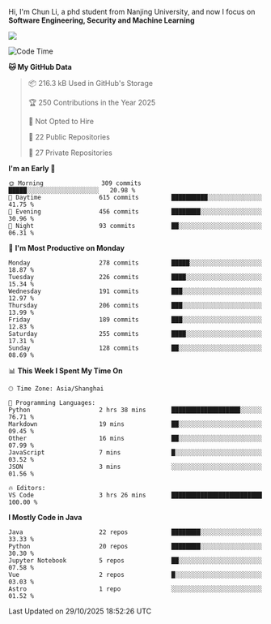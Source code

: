 Hi, I'm Chun Li, a phd student from Nanjing University, and now I focus on **Software Engineering, Security and Machine Learning**

<!--![GitHub Snake Light](https://github.com/pppppkun/pppppkun/blob/output/github-snake.svg#gh-light-mode-only)-->
<!--![GitHub Snake dark](https://github.com/pppppkun/pppppkun/blob/output/github-snake-dark.svg#gh-dark-mode-only)-->

![](https://komarev.com/ghpvc/?username=pppppkun)
<!--START_SECTION:waka-->
![Code Time](http://img.shields.io/badge/Code%20Time-2%2C208%20hrs%201%20min-blue)

**🐱 My GitHub Data** 

> 📦 216.3 kB Used in GitHub's Storage 
 > 
> 🏆 250 Contributions in the Year 2025
 > 
> 🚫 Not Opted to Hire
 > 
> 📜 22 Public Repositories 
 > 
> 🔑 27 Private Repositories 
 > 
**I'm an Early 🐤** 

```text
🌞 Morning                309 commits         █████░░░░░░░░░░░░░░░░░░░░   20.98 % 
🌆 Daytime                615 commits         ██████████░░░░░░░░░░░░░░░   41.75 % 
🌃 Evening                456 commits         ████████░░░░░░░░░░░░░░░░░   30.96 % 
🌙 Night                  93 commits          ██░░░░░░░░░░░░░░░░░░░░░░░   06.31 % 
```
📅 **I'm Most Productive on Monday** 

```text
Monday                   278 commits         █████░░░░░░░░░░░░░░░░░░░░   18.87 % 
Tuesday                  226 commits         ████░░░░░░░░░░░░░░░░░░░░░   15.34 % 
Wednesday                191 commits         ███░░░░░░░░░░░░░░░░░░░░░░   12.97 % 
Thursday                 206 commits         ███░░░░░░░░░░░░░░░░░░░░░░   13.99 % 
Friday                   189 commits         ███░░░░░░░░░░░░░░░░░░░░░░   12.83 % 
Saturday                 255 commits         ████░░░░░░░░░░░░░░░░░░░░░   17.31 % 
Sunday                   128 commits         ██░░░░░░░░░░░░░░░░░░░░░░░   08.69 % 
```


📊 **This Week I Spent My Time On** 

```text
🕑︎ Time Zone: Asia/Shanghai

💬 Programming Languages: 
Python                   2 hrs 38 mins       ███████████████████░░░░░░   76.71 % 
Markdown                 19 mins             ██░░░░░░░░░░░░░░░░░░░░░░░   09.45 % 
Other                    16 mins             ██░░░░░░░░░░░░░░░░░░░░░░░   07.99 % 
JavaScript               7 mins              █░░░░░░░░░░░░░░░░░░░░░░░░   03.52 % 
JSON                     3 mins              ░░░░░░░░░░░░░░░░░░░░░░░░░   01.56 % 

🔥 Editors: 
VS Code                  3 hrs 26 mins       █████████████████████████   100.00 % 
```

**I Mostly Code in Java** 

```text
Java                     22 repos            ████████░░░░░░░░░░░░░░░░░   33.33 % 
Python                   20 repos            ████████░░░░░░░░░░░░░░░░░   30.30 % 
Jupyter Notebook         5 repos             ██░░░░░░░░░░░░░░░░░░░░░░░   07.58 % 
Vue                      2 repos             █░░░░░░░░░░░░░░░░░░░░░░░░   03.03 % 
Astro                    1 repo              ░░░░░░░░░░░░░░░░░░░░░░░░░   01.52 % 
```




 Last Updated on 29/10/2025 18:52:26 UTC
<!--END_SECTION:waka-->
